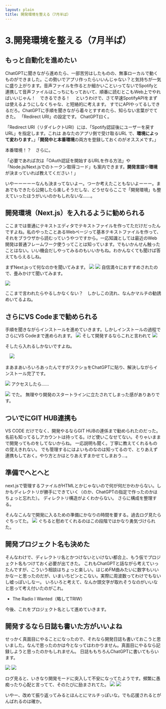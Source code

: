 ```yaml
---
layout: plain
title: 開発環境を整える（7月半ば）
---
```


# 3.開発環境を整える（7月半ば）
## もっと自動化を進めたい
 ChatGPTに聞きながら進めたら、一部苦労はしたものの、無事ローカルで動くものができました。この勢いでアプリ作ったらいいんじゃない？と気持ちが一気に盛り上がります。音声ファイルを作るとか細かいこといってないでSpotifyと連携して音声ファイルはこっちにもっておいて、順番に読むとこもWeb上でやればいいじゃん！　できるできる！　
 というわけで、さて早速SpotifyAPIをまずは使えるようにしなくちゃな、と短絡的に考えます。
 すでにAPIやってるしできるだろ。ChatGPTに手順を聞きながら着々とすすめたら、知らない言葉がでてきた。
 「Redirect URI」の設定です。
 ChatGPT曰く。
 
 「Redirect URI（リダイレクトURI）には、「Spotify認証後にユーザーを戻すURL」を指定します。これは あなたのアプリ側で受け取るURL で、<b>環境によって変わります</b>。」「<b>開発中と本番環境</b>の両方を登録しておくのがオススメです。」
 
 本番環境！？　さらに。

 「必要であれば次は「OAuth認証を開始するURLを作る方法」や「Node.js/Next.jsでのトークン取得コード」も案内できます。<b>開発言語</b>や<b>環境</b>が決まっていれば教えてください！」

 いやーーーーーなんも決まってないよー。つーか考えたこともないよーーー。まあでもできたら公開したら楽しそうだしな、どうせならここで「開発環境」も整えていったほうがいいのかもしれないな……。
  
## 開発環境（Next.js）を入れるように勧められる
 ここまでは普通にテキストエディタでテキストファイルを作ってただけだったんですよね。私のやったことあるWebページって基本テキストファイルを作って、それをブラウザから読むっていうやつですから。一応知識としては最近のWeb開発は普通フレームワーク使うってことは知っています。でもいかんせん触ったことはない。いい機会だしやってみるのもいいかもね。わかんなくても聞けば答えてもらえるしね。

 まずNext.jsって何なのかを聞いてみます。
 ![](images/03_devenv-2025-10-12-18-00-00.png)
 ![](images/03_devenv-2025-10-12-18-00-45.png)
自信満々におすすめされたので、畳みかけて聞いてみます。

 ![](images/03_devenv-2025-10-12-18-01-34.png)

 ここまで言われたらやるしかなくない？　しかしこの流れ、なんかマルチの勧誘めいてるよね。

## さらにVS Codeまで勧められる
 手順を聞きながらインストールを進めていきます。しかしインストールの過程でさらにVS Codeまで進められます。
 ![](images/03_devenv-2025-10-12-18-07-35.png)
そして開発するならこれと言われて
![](images/03_devenv-2025-10-12-18-09-23.png)

 そしたら入れるしかないですよね。

　![](images/03_devenv-2025-10-12-18-09-52.png)

まあまあいろいろあったんですがスクショをChatGPTに貼り、解決しながらインストール完了です。

![](images/03_devenv-2025-10-12-18-12-00.png)
アクセスしたら……

 ![](images/03_devenv-2025-10-12-18-12-20.png)
 でた。
 無理やり開発のスタートラインに立たされてしまった感がありありです。


## ついでにGIT HUB連携も
VS CODE だけでなく、開発やるならGIT HUBの連係まで勧められたのだった。
名前も知ってるしアカウントは持ってる。けど使いこなせてない。そりゃいままで開発ってものをしてないからね。
 一応説明も聞く。丁寧に教えてくれるものの覚えきれない。
 でも管理するにはよいものなのは知ってるので、とりあえず連携もしておく。やり方とかはとりあえずまかせてしまおう…。

## 準備でへとへと
next.jsで管理するファイルがHTMLとかじゃないので何が何だかわからない。しかもディレクトリが勝手にできていく（のか、ChatGPTの指定で作ったのかはちょっと忘れた）。
ディレクトリ構造がよくわからない。
さらに構成を整理する。

そんなこんなで開発に入るための準備にかなりの時間を要する。過去ログ見たらぐちってた。
![](images/03_devenv-2025-10-12-19-25-44.png)
ぐちると慰めてくれるのはこの段階ではかなり勇気づけられた。

## 開発プロジェクト名も決めた
 そんなわけで、ディレクトリ名とかつけないといけない都合上、もう仮でプロジェクト名もつけておく必要が出てきた。
 これもChatGPTと話ながら考えていったんですが、こういう相談はちょっと楽しい。はじめFM曲みたいに数字もいいかなーと思ったのだが、いまいちピンとこない。実際に周波数ってわけでもないし嘘っぽいしなー。
いろいろと考えて、なんか頭文字が取れそうなのがいいなと思って考え付いたのがこれ。
- The Radio I Wanted（略してTRIW）

今後、これをプロジェクト名として進めていきます。


## 開発するなら日誌も書いた方がいいよね
せっかく真面目にやることになったので、それなら開発日誌も書いておこうと思いました。なんで思ったのかは今となってはわかりません。真面目にやるなら記録しようと思ったのかもしれません。
 日誌ももちろんChatGPTに書いてもらいます。

![](images/03_devenv-2025-10-12-19-28-16.png)
![](images/03_devenv-2025-10-12-19-29-01.png)



  ログ見ると、いきなり開発モードに突入して不安になってたようです。頻繁に愚痴ったり心配と言ってて、そのたびに励まされてた。
![](images/03_devenv-2025-10-12-19-01-11.png)
![](images/03_devenv-2025-10-12-19-01-45.png)

いやー、改めて振り返ってみるとほんとにマルチっぽいな。でも応援されるとがんばれるのは確か。